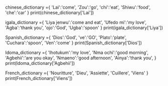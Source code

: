 chinese_dictionary ={
    'Lai':'come',
    'Zou':'go',
    'chi':'eat',
    'Shiwu':'food',
    'che':'car'
}
print(chinese_dictionary['Lai'])

igala_dictionary ={
    'Liya jenwu':'come and eat',
    'Ufedo mi':'my love',
    'Agba':'thank you',
    'ojo':'God',
    'Ugba':'spoon'
}
print(igala_dictionary['Liya'])

Spanish_dictionary ={
    'Dios':'God',
    've':'GO',
    'Plato':'plate',
    'Cuchara':'spoon',
    'Ven':'come'
}
print(Spanish_dictionary['Dios'])

Idoma_dictionary ={
    'Ihotukum':'my love',
    'Nma ochi':'good morning',
    'Agbehii':'are you okay',
    'Nmaeno':'good afternoon',
    'Ainya':'thank you',
}
print(Idoma_dictionary['Agbehii'])

French_dictionary ={
    'Nouritture',
    'Dieu',
    'Assiette',
    'Cuillere',
    'Viens'
}
print(French_dictionary['Viens'])
